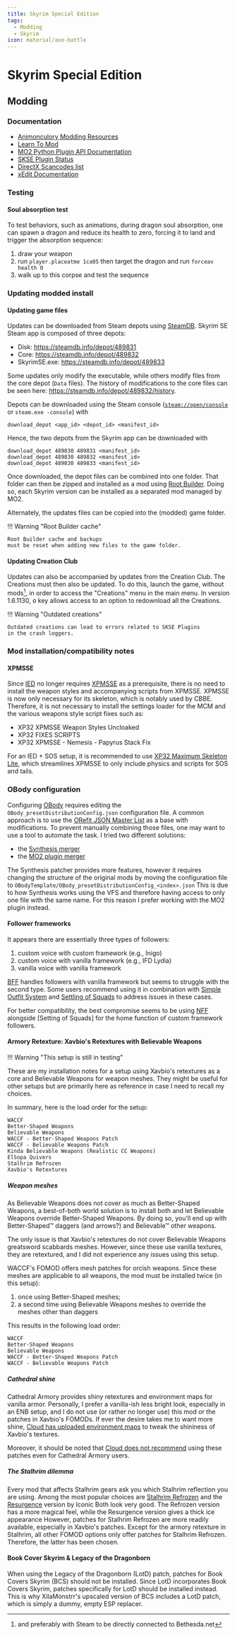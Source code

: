 ```yaml
---
title: Skyrim Special Edition
tags:
  - Modding
  - Skyrim
icon: material/axe-battle
---
```


<!-- markdownlint-disable MD046 -->

# Skyrim Special Edition

## Modding

### Documentation

<!-- editorconfig-checker-disable -->

- [Animonculory Modding Resources](https://github.com/The-Animonculory/Modding-Resources)
- [Learn To Mod](https://github.com/LivelyDismay/Learn-To-Mod)
- [MO2 Python Plugin API Documentation](https://www.modorganizer.org/python-plugins-doc/index.html)
- [SKSE Plugin Status](https://modding.wiki/en/skyrim/users/skse-plugins)
- [DirectX Scancodes list](https://wiki.nexusmods.com/index.php/DirectX_Scancodes_And_How_To_Use_Them)
- [xEdit Documentation](https://tes5edit.github.io/docs)

<!-- editorconfig-checker-enable -->

### Testing

#### Soul absorption test

To test behaviors, such as animations, during dragon soul absorption,
one can spawn a dragon and reduce its health to zero,
forcing it to land and trigger the absorption sequence:

1. draw your weapon
2. run `player.placeatme 1ca05` then target the dragon and run `forceav health 0`
3. walk up to this corpse and test the sequence

### Updating modded install

#### Updating game files

Updates can be downloaded from Steam depots using [SteamDB].
Skyrim SE Steam app is composed of three depots:

- Disk: <https://steamdb.info/depot/489831>
- Core: <https://steamdb.info/depot/489832>
- SkyrimSE.exe: <https://steamdb.info/depot/489833>

Some updates only modify the executable,
while others modify files from the core depot (`Data` files).
The history of modifications to the core files can be seen here:
<https://steamdb.info/depot/489832/history>.

Depots can be downloaded using the Steam console
([`steam://open/console`](steam://open/console) or `steam.exe -console`)
with

```console
download_depot <app_id> <depot_id> <manifest_id>
```

Hence,
the two depots from the Skyrim app can be downloaded with

```console
download_depot 489830 489831 <manifest_id>
download_depot 489830 489832 <manifest_id>
download_depot 489830 489833 <manifest_id>
```

Once downloaded,
the depot files can be combined into one folder.
That folder can then be zipped and installed as a mod using [Root Builder].
Doing so,
each Skyrim version can be installed as a separated mod managed by MO2.

Alternately,
the updates files can be copied into the (modded) game folder.

!!! Warning "Root Builder cache"

    Root Builder cache and backups
    must be reset when adding new files to the game folder.

[Root Builder]: https://kezyma.github.io/?p=rootbuilder

#### Updating Creation Club

<!-- markdownlint-disable MD033 -->

Updates can also be accompanied by updates from the Creation Club.
The Creations must then also be updated.
To do this,
launch the game, without mods[^1],
in order to access the "Creations" menu in the main menu.
In version 1.6.1130,
<kbd>o</kbd> key allows access to an option to redownload all the Creations.

!!! Warning "Outdated creations"

    Outdated creations can lead to errors related to SKSE Plugins
    in the crash loggers.

[SteamDB]: https://steamdb.info

[^1]: and preferably with Steam to be directly connected to Bethesda.net

### Mod installation/compatibility notes

#### XPMSSE

Since [IED] no longer requires [XPMSSE] as a prerequisite,
there is no need to install
the weapon styles and accompanying scripts from XPMSSE.
XPMSSE is now only necessary for its skeleton, which is notably used by CBBE.
Therefore,
it is not necessary to install the settings loader for the MCM
and the various weapons style script fixes such as:

- XP32 XPMSSE Weapon Styles Uncloaked
- XP32 FIXES SCRIPTS
- XP32 XPMSSE - Nemesis - Papyrus Stack Fix

For an IED + SOS setup,
it is recommended to use [XP32 Maximum Skeleton Lite],
which streamlines XPMSSE
to only include physics and scripts for SOS and tails.

<!-- editorconfig-checker-disable -->

[IED]: https://www.nexusmods.com/skyrimspecialedition/mods/62001
[XPMSSE]: https://www.nexusmods.com/skyrimspecialedition/mods/1988
[XP32 Maximum Skeleton Lite]: https://www.nexusmods.com/skyrimspecialedition/mods/69583

### OBody configuration

Configuring [OBody] requires editing the `OBody_presetDistributionConfig.json` configuration file.
A common approach is to use the [ORefit JSON Master List] as a base with modifications.
To prevent manually combining those files, one may want to use a tool to automate the task.
I tried two different solutions:

- the [Synthesis merger](https://github.com/audriuska12/OBodyMerger)
- the [MO2 plugin merger](https://www.nexusmods.com/skyrimspecialedition/mods/133626)

The Synthesis patcher provides more features,
however it requires changing the structure of the original mods by moving
the configuration file to `OBodyTemplate/OBody_presetDistributionConfig_<index>.json`
This is due to how Synthesis works
using the VFS and therefore having access to only one file with the same name.
For this reason I prefer working with the MO2 plugin instead.

[OBody]: https://www.nexusmods.com/skyrimspecialedition/mods/77016
[ORefit JSON Master List]: https://www.nexusmods.com/skyrimspecialedition/mods/105052

#### Follower frameworks

It appears there are essentially three types of followers:

1. custom voice with custom framework (e.g., Inigo)
2. custom voice with vanilla framework (e.g., IFD Lydia)
3. vanilla voice with vanilla framework

[BFF] handles followers with vanilla framework but seems to struggle with the second type.
Some users recommend using it in combination with [Simple Outfit System] and [Settling of Squads]
to address issues in these cases.

For better compatibility,
the best compromise seems to be using [NFF] alongside [Setting of Squads]
for the home function of custom framework followers.

[BFF]: https://www.nexusmods.com/skyrimspecialedition/mods/112076
[NFF]: ttps://www.nexusmods.com/skyrimspecialedition/mods/55653
[Simple Outfit System]: https://www.nexusmods.com/skyrimspecialedition/mods/48974
[Settling of Squads]: https://www.nexusmods.com/skyrimspecialedition/mods/125471

<!-- editorconfig-checker-enable -->

#### Armory Retexture: Xavbio's Retextures with Believable Weapons

!!! Warning "This setup is still in testing"

These are my installation notes for a setup
using Xavbio's retextures as a core
and Believable Weapons for weapon meshes.
They might be useful for other setups
but are primarily here as reference
in case I need to recall my choices.

In summary,
here is the load order for the setup:

```text
WACCF
Better-Shaped Weapons
Believable Weapons
WACCF - Better-Shaped Weapons Patch
WACCF - Believable Weapons Patch
Kinda Believable Weapons (Realistic CC Weapons)
ElSopa Quivers
Stalhrim Refrozen
Xavbio's Retextures
```

##### Weapon meshes

As Believable Weapons does not cover as much as Better-Shaped Weapons,
a best-of-both world solution is to install both
and let Believable Weapons override Better-Shaped Weapons.
By doing so,
you'll end up with Better-Shaped™ daggers (and arrows?)
and Believable™ other weapons.

The only issue is that Xavbio's retextures do not cover
Believable Weapons greatsword scabbards meshes.
However,
since these use vanilla textures,
they are retextured,
and I did not experience any issues using this setup.

WACCF's FOMOD offers mesh patches for orcish weapons.
Since these meshes are applicable to all weapons,
the mod must be installed twice (in this setup):

1. once using Better-Shaped meshes;
2. a second time using Believable Weapons meshes
   to override the meshes other than daggers

This results in the following load order:

```text
WACCF
Better-Shaped Weapons
Believable Weapons
WACCF - Better-Shaped Weapons Patch
WACCF - Believable Weapons Patch
```

##### Cathedral shine

Cathedral Armory provides shiny retextures and environment maps
for vanilla armor.
Personally, I prefer a vanilla-ish less bright look,
especially in an ENB setup,
and I do not use (or rather no longer use)
this mod or the patches in Xavbio's FOMODs.
If ever the desire takes me to want more shine,
[Cloud has uploaded environment maps][CloudXavbioTweaks]
to tweak the shininess of Xavbio's textures.

Moreover,
it should be noted that [Cloud does not recommend][CloudXavbioTweaks]
using these patches even for Cathedral Armory users.

[CloudXavbioTweaks]: https://www.nexusmods.com/skyrimspecialedition/mods/87751

##### The Stalhrim dilemma

Every mod that affects Stalhrim gears
ask you which Stalhrim reflection you are using.
Among the most popular choices are
[Stalhrim Refrozen](https://www.nexusmods.com/skyrimspecialedition/mods/41348)
and the
[Resurgence](https://www.nexusmods.com/skyrimspecialedition/mods/85604)
version by Iconic
Both look very good.
The Refrozen version has a more magical feel,
while the Resurgence version gives a thick ice appearance
However,
patches for Stalhrim Refrozen are more readily available,
especially in Xavbio's patches.
Except for the armory retexture in Stalhrim,
all other FOMOD options only offer patches for Stalhrim Refrozen.
Therefore, the latter has been chosen.

#### Book Cover Skyrim & Legacy of the Dragonborn

When using the Legacy of the Dragonborn (LotD) patch,
patches for Book Covers Skyrim (BCS) should not be installed.
Since LotD incorporates Book Covers Skyrim,
patches specifically for LotD should be installed instead.
This is why XilaMonstrr's upscaled version of BCS includes a LotD patch,
which is simply a dummy, empty ESP replacer.
